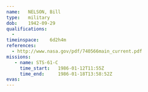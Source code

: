 ```yaml
---
name:	NELSON, Bill
type:	military
dob:	1942-09-29
qualifications:
  - 
timeinspace:	6d2h4m
references:
  - http://www.nasa.gov/pdf/740566main_current.pdf
missions:
   - name: STS-61-C
     time_start:   1986-01-12T11:55Z
     time_end:     1986-01-18T13:58:52Z
evas:
---
```

